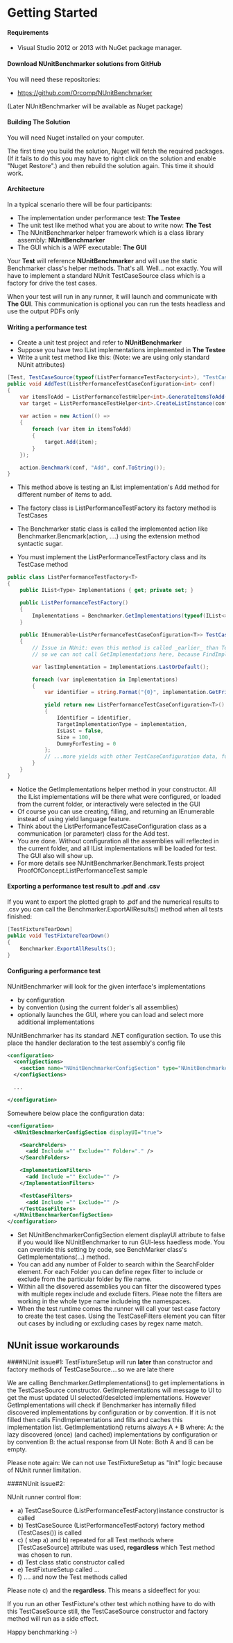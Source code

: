 Getting Started
==


#### Requirements
* Visual Studio 2012 or 2013 with NuGet package manager.

#### Download NUnitBenchmarker solutions from GitHub
You will need these repositories:
* https://github.com/Orcomp/NUnitBenchmarker

(Later NUnitBenchmarker will be available as Nuget package)

#### Building The Solution

You will need Nuget installed on your computer.

The first time you build the solution, Nuget will fetch the required packages. (If it fails to do this you may have to right click on the solution and enable "Nuget Restore".) and then rebuild the solution again. This time it should work.



#### Architecture

In a typical scenario there will be four participants:

* The implementation under performance test: **The Testee**
* The unit test like method what you are about to write now: **The Test**
* The NUnitBenchmarker helper framework which is a class library assembly: **NUnitBenchmarker**
* The GUI which is a WPF executable: **The GUI**

Your **Test** will reference **NUnitBenchmarker** and will use the static Benchmarker class's helper methods.
That's all. Well... not exactly. You will have to implement a standard NUnit TestCaseSource class which is a factory for drive the test cases.

When your test will run in any runner, it will launch and communicate with **The GUI**. This communication is optional you can run the tests headless and use the output PDFs only



#### Writing a performance test

* Create a unit test project and refer to **NUnitBenchmarker**
* Suppose you have two IList implementations implemented in **The Testee**
* Write a unit test method like this: (Note: we are using only standard NUnit attributes)


```csharp
[Test, TestCaseSource(typeof(ListPerformanceTestFactory<int>), "TestCases")]
public void AddTest(ListPerformanceTestCaseConfiguration<int> conf)
{
	var itemsToAdd = ListPerformanceTestHelper<int>.GenerateItemsToAdd(conf).ToArray();
	var target = ListPerformanceTestHelper<int>.CreateListInstance(conf);
			
	var action = new Action(() =>
	{
		foreach (var item in itemsToAdd)
		{
			target.Add(item);
		}
	});

	action.Benchmark(conf, "Add", conf.ToString());
}
```

* This method above is testing an IList implementation's Add method for different number of items to add.
* The factory class is ListPerformanceTestFactory its factory method is TestCases 
* The Benchmarker static class is called the implemented action like Benchmarker.Bencmark(action, ....) using the extension method syntactic sugar.


* You must implement the ListPerformanceTestFactory class and its TestCase method

```csharp
public class ListPerformanceTestFactory<T> 
{
	public IList<Type> Implementations { get; private set; }

	public ListPerformanceTestFactory()
	{
		Implementations = Benchmarker.GetImplementations(typeof(IList<>), true).ToList();
	}
		 
	public IEnumerable<ListPerformanceTestCaseConfiguration<T>> TestCases()
	{
		// Issue in NUnit: even this method is called _earlier_ than TestFixtureSetup....
		// so we can not call GetImplementations here, because FindImplementatins was not called yet :-(

		var lastImplementation = Implementations.LastOrDefault();

		foreach (var implementation in Implementations)
		{
			var identifier = string.Format("{0}", implementation.GetFriendlyName());

			yield return new ListPerformanceTestCaseConfiguration<T>()
			{
				Identifier = identifier,
				TargetImplementationType = implementation,
				IsLast = false,
				Size = 100,
				DummyForTesting = 0
			};
			// ...more yields with other TestCaseConfiguration data, for exemple initing Size = 1000 etc
		}
	}
}
```

* Notice the GetImplementations helper method in your constructor. All the IList implementations will be there what were configured, or loaded from the current folder, or interactively were selected in the GUI
* Of course you can use creating, filling, and returning an IEnumerable instead of using yield language feature.
* Think about the ListPerformanceTestCaseConfiguration class as a communication (or parameter) class for the Add test.
* You are done. Without configuration all the assemblies will reflected in the current folder, and all IList implementations will be loaded for test. The GUI also will show up.
* For more details see NUnitBenchmarker.Benchmark.Tests project ProofOfConcept.ListPerformanceTest sample

#### Exporting a performance test result to .pdf and .csv

If you want to export the plotted graph to .pdf and the numerical results to .csv you can call the Benchmarker.ExportAllResults() method when all tests finished:

```csharp
[TestFixtureTearDown]
public void TestFixtureTearDown()
{
	Benchmarker.ExportAllResults();
}
```

#### Configuring a performance test

NUnitBenchmarker will look for the given interface's implementations

- by configuration
- by convention (using the current folder's all assemblies)
- optionally launches the GUI, where you can load and select more additional implementations

NUnitBenchmarker has its standard .NET configuration section. To use this place the handler declaration to the test assembly's config file

```xml
<configuration>
  <configSections>
    <section name="NUnitBenchmarkerConfigSection" type="NUnitBenchmarker.Benchmark.Configuration.NUnitBenchmarkerConfigurationSection, NUnitBenchmarker.Benchmark"/>
  </configSections>

  ...

</configuration>
```

Somewhere below place the configuration data:


```xml
<configuration>
  <NUnitBenchmarkerConfigSection displayUI="true">

    <SearchFolders>
      <add Include ="" Exclude="" Folder="." />
    </SearchFolders>

    <ImplementationFilters>
      <add Include ="" Exclude="" />
    </ImplementationFilters> 

    <TestCaseFilters>
      <add Include ="" Exclude="" />
    </TestCaseFilters>
  </NUnitBenchmarkerConfigSection>
</configuration>
```

* Set NUnitBenchmarkerConfigSection element displayUI attribute to false if you would like NUnitBenchmarker to run GUI-less haedless mode. 
You can override this setting by code, see BenchMarker class's GetImplementations(...) method.
* You can add any number of Folder to search within the SearchFolder element. For each Folder you can define regex filter to include or exclude from the particular folder by file name.
* Within all the disovered assemblies you can filter the discowered types with multiple regex include and exclude filters. Pleae note the filters are working in the whole type name includeing the namespaces.
* When the test runtime comes the runner will call your test case factory to create the test cases. Using the TestCaseFilters element you can filter out cases by including or excluding cases by regex name match.

## NUnit issue workarounds

####NUnit issue#1: 
TestFixtureSetup will run **later** than constructor and factory methods of TestCaseSource....so we are late there


We are calling Benchmarker.GetImplementations() to get implementations in the TestCaseSource 
constructor. GetImplementations will message to UI to get the must updated UI selected/deselcted
implementations. However GetImplementations will check if Benchmarker has internally filled discovered
implementations by configuration or by convention. If it is not filled then calls FindImplementations
and fills and caches this implementation list.  GetImplementation() returns always 
A + B where:
A: the lazy discovered (once) (and cached) implementations by configuration or by convention
B: the actual response from UI
Note: Both A and B can be empty.

Please note again: We can not use TestFixtureSetup as "Init" logic because of NUnit runner limitation.


####NUnit issue#2: 

NUnit runner control flow:

* a) TestCaseSource (ListPerformanceTestFactory)instance constructor is called
* b) TestCaseSource (ListPerformanceTestFactory) factory method (TestCases()) is called
* c) ( step a) and b) repeated for all Test methods where [TestCaseSource] attribute was used, **regardless** which Test method was chosen to run. 
* d) Test class static constructor called
* e) TestFixtureSetup called
...
* f) .... and now the Test methods called

Please note c) and the **regardless**. This means a sideeffect for you: 

If you run an other TestFixture's other test which nothing have to do with this TestCaseSource still, the TestCaseSource constructor and factory method will run as a side effect. 

Happy benchmarking :-)










